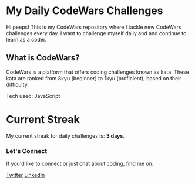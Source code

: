 # My Daily CodeWars Challenges 

Hi peeps! This is my CodeWars repository where I tackle new CodeWars challenges every day. I want to challenge myself daily and and continue to learn as a coder. 

## What is CodeWars?

CodeWars is a platform that offers coding challenges known as kata. These kata are ranked from 8kyu (beginner) to 1kyu (proficient), based on their difficulty.

Tech used: JavaScript

# Current Streak

My current streak for daily challenges is: **3 days**. 

### Let's Connect 

If you'd like to connect or just chat about coding, find me on:

[Twitter](https://twitter.com/RoReeceDev)
[LinkedIn](https://www.linkedin.com/in/roreecedev/)

